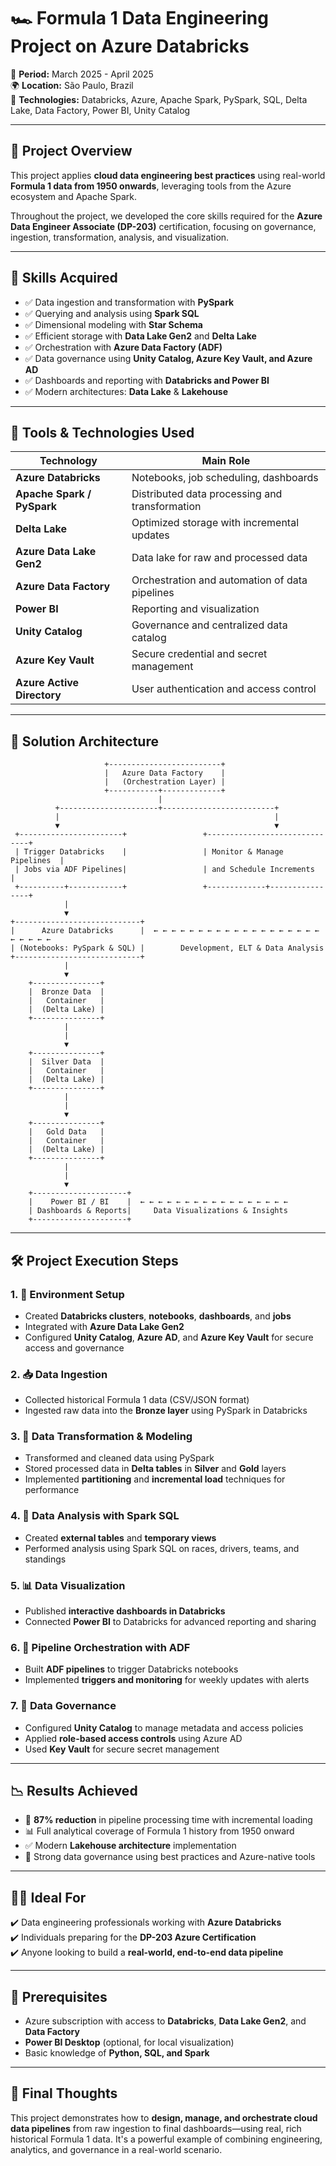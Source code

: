 # 🏎️ Formula 1 Data Engineering Project on Azure Databricks

📅 **Period:** March 2025 - April 2025  
🌍 **Location:** São Paulo, Brazil  
🔧 **Technologies:** Databricks, Azure, Apache Spark, PySpark, SQL, Delta Lake, Data Factory, Power BI, Unity Catalog

---

## 🚀 Project Overview

This project applies **cloud data engineering best practices** using real-world **Formula 1 data from 1950 onwards**, leveraging tools from the Azure ecosystem and Apache Spark.

Throughout the project, we developed the core skills required for the **Azure Data Engineer Associate (DP-203)** certification, focusing on governance, ingestion, transformation, analysis, and visualization.

---

## 🧠 Skills Acquired

- ✅ Data ingestion and transformation with **PySpark**
- ✅ Querying and analysis using **Spark SQL**
- ✅ Dimensional modeling with **Star Schema**
- ✅ Efficient storage with **Data Lake Gen2** and **Delta Lake**
- ✅ Orchestration with **Azure Data Factory (ADF)**
- ✅ Data governance using **Unity Catalog, Azure Key Vault, and Azure AD**
- ✅ Dashboards and reporting with **Databricks and Power BI**
- ✅ Modern architectures: **Data Lake** & **Lakehouse**

---

## 🧰 Tools & Technologies Used

| Technology             | Main Role                                           |
|------------------------|-----------------------------------------------------|
| **Azure Databricks**   | Notebooks, job scheduling, dashboards               |
| **Apache Spark / PySpark** | Distributed data processing and transformation |
| **Delta Lake**         | Optimized storage with incremental updates          |
| **Azure Data Lake Gen2** | Data lake for raw and processed data               |
| **Azure Data Factory** | Orchestration and automation of data pipelines      |
| **Power BI**           | Reporting and visualization                         |
| **Unity Catalog**      | Governance and centralized data catalog             |
| **Azure Key Vault**    | Secure credential and secret management             |
| **Azure Active Directory** | User authentication and access control         |

---

## 🧩 Solution Architecture

```
                     +-------------------------+
                     |   Azure Data Factory    |
                     |   (Orchestration Layer) |
                     +-----------+-------------+
                                 |
          +----------------------+-------------------------+
          |                                                |
          ▼                                                ▼
 +-----------------------+                 +------------------------------+
 | Trigger Databricks    |                 | Monitor & Manage Pipelines  |
 | Jobs via ADF Pipelines|                 | and Schedule Increments     |
 +----------+------------+                 +-------------+----------------+
            |                                               
            ▼                                                                    
+----------------------------+                         
|      Azure Databricks      |  ← ← ← ← ← ← ← ← ← ← ← ← ← ← ← ← ← ← ← ← ← ← ← ←  
| (Notebooks: PySpark & SQL) |        Development, ELT & Data Analysis  
+----------------------------+                         
            |                                         
            ▼                                         
    +---------------+
    |  Bronze Data  |
    |   Container   |
    |  (Delta Lake) |
    +---------------+
            |
            |
            ▼
    +---------------+
    |  Silver Data  |
    |   Container   |
    |  (Delta Lake) |
    +---------------+
            |
            |
            ▼
    +---------------+
    |   Gold Data   |
    |   Container   |
    |  (Delta Lake) |
    +---------------+
            |
            |
            ▼                                      
    +---------------------+                           
    |    Power BI / BI    |  ← ← ← ← ← ← ← ← ← ← ← ← ← ← ← ← ←  
    | Dashboards & Reports|     Data Visualizations & Insights   
    +---------------------+
```

---

## 🛠️ Project Execution Steps

### 1. 🔧 Environment Setup
- Created **Databricks clusters**, **notebooks**, **dashboards**, and **jobs**
- Integrated with **Azure Data Lake Gen2**
- Configured **Unity Catalog**, **Azure AD**, and **Azure Key Vault** for secure access and governance

### 2. 📥 Data Ingestion
- Collected historical Formula 1 data (CSV/JSON format)
- Ingested raw data into the **Bronze layer** using PySpark in Databricks

### 3. 🔄 Data Transformation & Modeling
- Transformed and cleaned data using PySpark
- Stored processed data in **Delta tables** in **Silver** and **Gold** layers
- Implemented **partitioning** and **incremental load** techniques for performance

### 4. 🧪 Data Analysis with Spark SQL
- Created **external tables** and **temporary views**
- Performed analysis using Spark SQL on races, drivers, teams, and standings

### 5. 📊 Data Visualization
- Published **interactive dashboards in Databricks**
- Connected **Power BI** to Databricks for advanced reporting and sharing

### 6. 📆 Pipeline Orchestration with ADF
- Built **ADF pipelines** to trigger Databricks notebooks
- Implemented **triggers and monitoring** for weekly updates with alerts

### 7. 🔐 Data Governance
- Configured **Unity Catalog** to manage metadata and access policies
- Applied **role-based access controls** using Azure AD
- Used **Key Vault** for secure secret management

---

## 📉 Results Achieved

- 🔄 **87% reduction** in pipeline processing time with incremental loading  
- 📊 Full analytical coverage of Formula 1 history from 1950 onward  
- ✅ Modern **Lakehouse architecture** implementation  
- 🔐 Strong data governance using best practices and Azure-native tools

---

## 🧑‍💻 Ideal For

✔️ Data engineering professionals working with **Azure Databricks**  
✔️ Individuals preparing for the **DP-203 Azure Certification**  
✔️ Anyone looking to build a **real-world, end-to-end data pipeline**

---

## 📎 Prerequisites

- Azure subscription with access to **Databricks**, **Data Lake Gen2**, and **Data Factory**  
- **Power BI Desktop** (optional, for local visualization)  
- Basic knowledge of **Python, SQL, and Spark**

---

## 🏁 Final Thoughts

This project demonstrates how to **design, manage, and orchestrate cloud data pipelines** from raw ingestion to final dashboards—using real, rich historical Formula 1 data. It's a powerful example of combining engineering, analytics, and governance in a real-world scenario.
